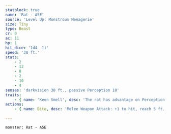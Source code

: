 ```yaml
---
statblock: true
name: 'Rat - A5E'
source: 'Level Up: Monstrous Menagerie'
size: Tiny
type: Beast
cr: 0
ac: 11
hp: 1
hit_dice: '1d4  1)'
speed: '30 ft.'
stats:
    - 2
    - 12
    - 8
    - 2
    - 10
    - 4
senses: 'darkvision 30 ft., passive Perception 10'
traits:
    - { name: 'Keen Smell', desc: 'The rat has advantage on Perception checks that rely on smell.' }
actions:
    - { name: Bite, desc: 'Melee Weapon Attack: +1 to hit, reach 5 ft., one target. Hit: 1 piercing damage.' }

---
```

```statblock
monster: Rat - A5E
```
